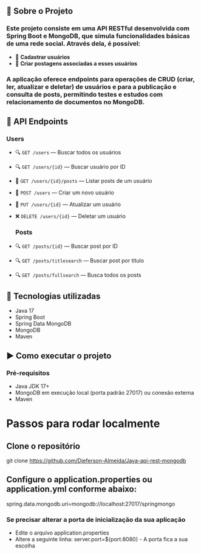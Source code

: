 ## 🧩 Sobre o Projeto

### Este projeto consiste em uma **API RESTful** desenvolvida com **Spring Boot** e **MongoDB**, que simula funcionalidades básicas de uma rede social. Através dela, é possível:
* 📌 **Cadastrar usuários**
*  📝 **Criar postagens associadas a esses usuários**

### A aplicação oferece endpoints para operações de **CRUD** (criar, ler, atualizar e deletar) de usuários e para a **publicação e consulta de posts**, permitindo testes e estudos  com relacionamento de documentos no MongoDB.

## 📡 API Endpoints

  ### Users

* 🔍 `GET /users` — Buscar todos os usuários  
* 🔍 `GET /users/{id}` — Buscar usuário por ID
* 📨 `GET /users/{id}/posts` — Listar posts de um usuário 
* 📝 `POST /users` — Criar um novo usuário  
* 🔄 `PUT /users/{id}` — Atualizar um usuário  
* ❌ `DELETE /users/{id}` — Deletar um usuário

  ### Posts
* 🔍 `GET /posts/{id}` — Buscar post por ID  
* 🔍 `GET /posts/titlesearch` — Buscar post por título  
* 🔍 `GET /posts/fullsearch` — Busca todos os posts

## 🚀 Tecnologias utilizadas

* Java 17
* Spring Boot
* Spring Data MongoDB
* MongoDB
* Maven

## ▶️ Como executar o projeto

### Pré-requisitos

* Java JDK 17+
* MongoDB em execução local (porta padrão 27017) ou conexão externa
* Maven

# Passos para rodar localmente

## Clone o repositório
git clone https://github.com/Djeferson-Almeida/Java-api-rest-mongodb

## Configure o application.properties ou application.yml conforme abaixo:
spring.data.mongodb.uri=mongodb://localhost:27017/springmongo
### Se precisar alterar a porta de inicialização da sua aplicação
* Edite o arquivo application.properties
* Altere a seguinte linha: 
server.port=${port:8080} - A porta fica a sua escolha
